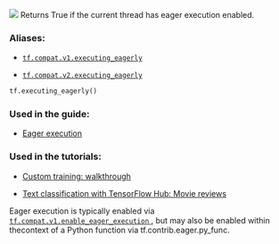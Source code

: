 ![](https://tensorflow.google.cn/images/tf_logo_32px.png)
Returns True if the current thread has eager execution enabled.

### Aliases:

- [ `tf.compat.v1.executing_eagerly` ](/api_docs/python/tf/executing_eagerly)

- [ `tf.compat.v2.executing_eagerly` ](/api_docs/python/tf/executing_eagerly)


```python
tf.executing_eagerly()

```


### Used in the guide:

- [Eager execution](https://tensorflow.google.cn/guide/eager)

### Used in the tutorials:

- [Custom training: walkthrough](https://tensorflow.google.cn/tutorials/customization/custom_training_walkthrough)

- [Text classification with TensorFlow Hub: Movie reviews](https://tensorflow.google.cn/tutorials/keras/text_classification_with_hub)

Eager execution is typically enabled via[ `tf.compat.v1.enable_eager_execution` ](https://tensorflow.google.cn/api_docs/python/tf/compat/v1/enable_eager_execution), but may also be enabled within thecontext of a Python function via tf.contrib.eager.py_func.
